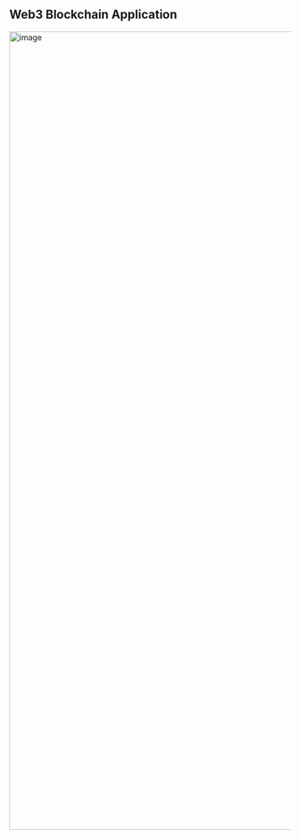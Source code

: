 ## Web3 Blockchain Application

<img width="1431" alt="image" src="https://user-images.githubusercontent.com/68787237/184682365-49ad12ea-3eaa-49fe-9800-e2f7a4ccce79.png">
